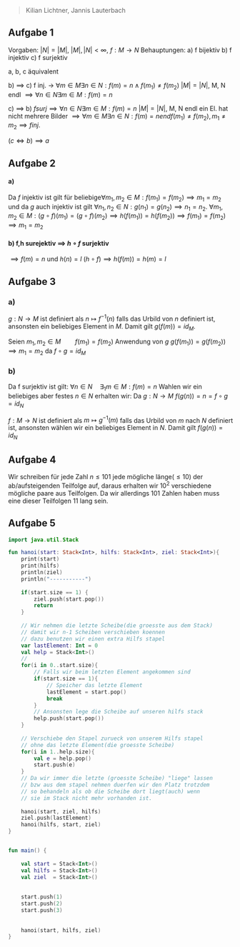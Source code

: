 > Kilian Lichtner, Jannis Lauterbach

## Aufgabe 1
Vorgaben: $|N| = |M|$, $|M|, |N| < \infty$, $f: M\to N$
Behauptungen: 
a) f bijektiv 
b) f injektiv
c) f surjektiv

a, b, c äquivalent

b) $\implies$ c) f inj. -> $\forall m \in M \exists n \in N: f(m)=n \land f(m_1) \not = f(m_2)$
$|M| = |N|$, M, N endl $\implies \forall n \in N \exists m\in M : f(m) = n$

c) $\implies$ b) $f surj \implies \forall n \in N \exists m\in M: f(m) = n$
$|M| = |N|$, M, N endl ein El. hat nicht mehrere Bilder
$\implies \forall m \in M \exists n\in N: f(m) = n end f(m_1) \not = f(m_2), m_1\not = m_2 \implies f inj.$

$(c\iff b) \implies a$

## Aufgabe 2
#### a)
Da $f$ injektiv ist gilt für beliebige$\forall m_1, m_2 \in M : f(m_1) = f(m_2) \implies m_1 = m_2$ und da $g$ auch injektiv ist gilt $\forall n_1, n_2 \in N: g(n_1) = g(n_2) \implies n_1  = n_2$. $\forall m_1, m_2 \in M: (g \circ f)(m_1) = (g\circ f)(m_2) \implies h(f(m_1)) = h(f(m_2)) \implies f(m_1) = f(m_2) \implies m_1 = m_2$

#### b) f,h surejektiv $\implies$ $h\circ f$ surjektiv
$\implies f(m) = n$ und $h(n) = l$
$(h\circ f) \implies h(f(m)) = h(m) = l$


## Aufgabe 3
### a)
$g: N \to M$ ist definiert als $n \mapsto f^{-1}(n)$  falls das Urbild von  $n$ definiert ist, ansonsten ein beliebiges Element in $M$. Damit gilt $g(f(m)) = id_M$.

Seien $m_1, m_2 \in M \qquad f(m_1) = f(m_2)$ Anwendung von $g$
$g(f(m_1)) = g(f(m_2)) \implies m_1 = m_2$ da $f \circ g = id_M$

### b)
Da f surjektiv ist gilt:
$\forall n\in N \quad \exists_1 m \in M : f(m) = n$
Wahlen wir ein beliebiges aber festes $n \in N$ erhalten wir:
Da $g: N \to M$
$f(g(n)) = n = f \circ g = id_N$

$f: M \to N$ ist definiert als $m \mapsto g^{-1}(m)$ falls das Urbild von $m$ nach $N$ definiert ist, ansonsten wählen wir ein beliebiges Element in $N$. Damit gilt $f(g(n)) = id_N$



## Aufgabe 4
Wir schreiben für jede Zahl $n \leq 101$ jede mögliche länge($\leq 10$) der ab/aufsteigenden Teilfolge auf, daraus erhalten wir $10^2$ verschiedene mögliche paare aus Teilfolgen. Da wir allerdings $101$ Zahlen haben muss eine dieser Teilfolgen $11$ lang sein.


## Aufgabe 5
```kotlin
import java.util.Stack

fun hanoi(start: Stack<Int>, hilfs: Stack<Int>, ziel: Stack<Int>){
    print(start)
    print(hilfs)
    println(ziel)
    println("-----------")
    
    if(start.size == 1) {
    	ziel.push(start.pop())
        return
    }
    
    // Wir nehmen die letzte Scheibe(die groesste aus dem Stack)
    // damit wir n-1 Scheiben verschieben koennen
    // dazu benutzen wir einen extra Hilfs stapel
    var lastElement: Int = 0
    val help = Stack<Int>()
    // 
    for(i in 0..start.size){
        // Falls wir beim letzten Element angekommen sind
        if(start.size == 1){
            // Speicher das letzte Element
            lastElement = start.pop()
            break
        }
        // Ansonsten lege die Scheibe auf unseren hilfs stack
        help.push(start.pop())
    }
    
    // Verschiebe den Stapel zurueck von unserem Hilfs stapel
    // ohne das letzte Element(die groesste Scheibe)
    for(i in 1..help.size){
        val e = help.pop()
        start.push(e)
    }
    // Da wir immer die letzte (groesste Scheibe) "liege" lassen
    // bzw aus dem stapel nehmen duerfen wir den Platz trotzdem
    // so behandeln als ob die Scheibe dort liegt(auch) wenn
    // sie im Stack nicht mehr vorhanden ist.
    
    hanoi(start, ziel, hilfs)
    ziel.push(lastElement)
    hanoi(hilfs, start, ziel)
}


fun main() {
    
    val start = Stack<Int>()
    val hilfs = Stack<Int>()
    val ziel  = Stack<Int>()
    
    
    start.push(1)
    start.push(2)
    start.push(3)
    
    
    hanoi(start, hilfs, ziel)
}
```